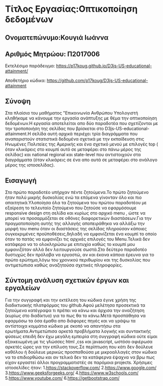 # Τίτλος Εργασίας:Οπτικοποίηση δεδομένων
## Ονοματεπώνυμο:Κουγιά Ιωάννα 
## Αριθμός Μητρώου: Π2017006
Εκτελέσιμο παράδειγμα: https://p17koug.github.io/D3js-US-educational-attainment/

Αποθετήριο κώδικα: https://github.com/p17koug/D3js-US-educational-attainment

## Σύνοψη
Στα πλαίσια του μαθήματος "Επικοινωνία Ανθρώπου Υπολογιστή κληθήκαμε να κάνουμε την εργασία ανάπτυξης με θέμα την οπτικοποίηση δεδομένων.Η εργασία αποτελείται απο δύο παραδοτέα που σχετίζονται με την τροποποιήση της σελίδας που βρίσκεται στο D3js-US-educational-attainment.Η σελίδα αυτή αρχικά περιέχει τρία διαγράμματα που αναπαριστούν στατιστικά δεδομένα σχετικά με την εκπαίδευση στις Ηνωμένες Πολιτείες της Αμερικής και ένα σχετικό μενού με επιλογές top ( όταν κλικάρεις στο κουμπί αυτό σε μεταφέρει στο πάνω μέρος της σελίδας) και national regional και state-level που αντιστοιχούν στα διαγράμματα (όταν κλικάρεις σε ένα απο αυτά σε μεταφέρει στο ανάλογο μέρος της ιστοσελίδας).
## Εισαγωγή
Στο πρώτο παραδοτέο υπήρχαν πέντε ζητούμενα.Το πρώτο ζητούμενο ήταν πολύ μικρής δυσκολίας ενώ τα επόμενα γίνονταν όλο και πιο απαιτητικά.Υλοποίησα όλα τα ζητούμενα του πρώτου παραδοτέου με εξαίρεση το τελευταίο ζητούμενο που ζητούσε να εφαρμόσουμε responsive design στη σελίδα και κυρίως στο αρχικό menu , ώστε να μπορεί να προσαρμόζεται σε οθόνες διαφορετικών διαστάσεων.Για την πραγματοποίηση αυτής της αλλαγής αποπειράθηκα να αλλάξω την μορφή του menu όταν οι διαστάσεις της σελίδας πληρούσαν κάποιες συγκεκριμένες προϋποθέσεις,δηλαδή να εμφανίζεται ένα κουμπί το οποίο όταν το πατάς να εμφανίζει τις αρχικές επιλογές του Menu.Τελικά δεν κατάφερα να το ολοκληρώσω με επιτυχία καθώς το κουμπί μου εμφανιζόταν αλλά δεν λειτουργούσε σωστά.Στο δεύτερο παραδοτέο δυστυχώς δεν πρόλαβα να εργαστώ, αν και έκανα κάποια έρευνα για το πρώτο ερώτημα,λόγω του χρονικού περιθωρίου και της δυσκολίας που αντιμετώπισα καθώς αναζητούσα σχετικές πληροφορίες.
## Σύντομη ανάλυση σχετικών έργων και εργαλείων
Για την συγγραφή και την εκτέλεση του κώδικα έγινε χρήση της διαδικτυακής πλατφόρμας του github.Αφού μελέτησα προσεκτικά τα ζητούμενα κατέγραψα τι πρέπει να κάνω και άρχισα την αναζήτηση (κυρίως στο διαδίκτυο) για το πως θα το κάνω.Μετά προσπάθησα να εφαρμόσω τα όσα έμαθα απο διάφορες πηγές και να γράψω τα αντίστοιχα κομμάτια κώδικα με σκοπό να απαντήσω στα ερωτήματα.Αντιμετώπισα αρκετά προβλήματα λογικής και συντακτικής φύσεως επειδή δεν έχω μεγάλη εμπειρία στη συγγραφή κώδικα ούτε είμαι εξοικειωμένη με τις γλώσσες html ,css και javascript, ωστόσο αφιέρωσα αρκετές ώρες για την επίλυση τους.Σε περίπτωση που κάτι δεν δούλευε καθόλου ή δούλευε μερικώς προσπαθούσα με μικροαλλαγές στον κώδικα να το επιδιορθώσω και αν τελικά δεν τα κατάφερνα έψαχνα να βρω πως είχαν εργαστεί άλλοι προγραμματιστές σε παρόμοια projects.
Χρήσιμες ιστοσελίδες ήταν:
1.https://stackoverflow.com/
2.https://www.google.com/
3.https://www.geeksforgeeks.org/
4.https://www.w3schools.com/
5.https://www.youtube.com/
6.https://getbootstrap.com/





